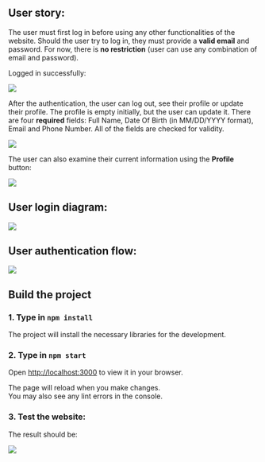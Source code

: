 ## User story:

The user must first log in before using any other functionalities of the website. Should the user try to log in, they must provide a **valid email** and password. For now, there is **no restriction** (user can use any combination of email and password).

Logged in successfully: 

![](https://i.imgur.com/jmkKS8k.png)

After the authentication, the user can log out, see their profile or update their profile. The profile is empty initially, but the user can update it. There are four **required** fields: Full Name, Date Of Birth (in MM/DD/YYYY format), Email and Phone Number. All of the fields are checked for validity. 

![](https://i.imgur.com/9euT0Kj.png)

The user can also examine their current information using the **Profile** button:

![](https://i.imgur.com/lAbGCG9.png)


## User login diagram:

![](https://i.imgur.com/eSo8c7v.png)


## User authentication flow:

![](https://i.imgur.com/aKNvLqH.png)


## Build the project

### 1. Type in `npm install`

The project will install the necessary libraries for the development.

### 2. Type in `npm start`

Open [http://localhost:3000](http://localhost:3000) to view it in your browser.

The page will reload when you make changes.\
You may also see any lint errors in the console.

### 3. Test the website:
The result should be:

![](https://i.imgur.com/rKoqv4g.png)


